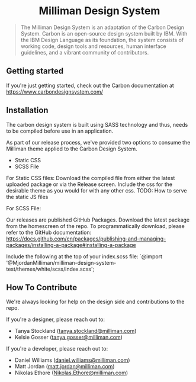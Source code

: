 <h1 align="center">
  Milliman Design System
</h1>

> The Milliman Design System is an adaptation of the Carbon Design System. 
> Carbon is an open-source design system built by IBM. With the IBM Design
> Language as its foundation, the system consists of working code, design tools
> and resources, human interface guidelines, and a vibrant community of
> contributors.

## Getting started

If you're just getting started, check out the Carbon documentation at https://www.carbondesignsystem.com/

## Installation
The carbon design system is built using SASS technology and thus, needs to be compiled before use in an application.

As part of our release process, we've provided two options to consume the Milliman theme applied to the Carbon Design System.
- Static CSS
- SCSS File 

For Static CSS files: Download the compiled file from either the latest uploaded package or via the Release screen. Include the css for the desirable theme as you would for with any other css. 
TODO: How to serve the static JS files 

For SCSS File:

Our releases are published GitHub Packages. Download the latest package from the homescreen of the repo. 
To programmatically download, please refer to the GitHub documentation: https://docs.github.com/en/packages/publishing-and-managing-packages/installing-a-package#installing-a-package

Include the following at the top of your index.scss file:
`@import '@MjordanMilliman/milliman-design-system-test/themes/white/scss/index.scss';



## How To Contribute

We're always looking for help on the design side and contributions to the repo.

If you're a designer, please reach out to:
- Tanya  Stockland (tanya.stockland@milliman.com)
- Kelsie Gosser (tanya.gosser@milliman.com)

If you're a developer, please reach out to:
- Daniel Williams (daniel.williams@milliman.com)
- Matt Jordan (matt.jordan@milliman.com)
- Nikolas Ethore (Nikolas.Ethore@milliman.com)

